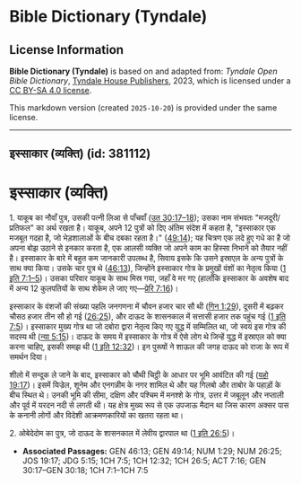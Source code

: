 # Bible Dictionary (Tyndale)

## License Information

**Bible Dictionary (Tyndale)** is based on and adapted from: _Tyndale Open Bible Dictionary_, [Tyndale House Publishers](https://tyndaleopenresources.com/), 2023, which is licensed under a [CC BY-SA 4.0 license](https://creativecommons.org/licenses/by-sa/4.0/legalcode.en).

This markdown version (created `2025-10-20`) is provided under the same license.



--------------------------------

## इस्साकार (व्यक्ति) (id: 381112)

इस्साकार (व्यक्ति)
==================

1\. याकूब का नौवाँ पुत्र, उसकी पत्नी लिआ से पाँचवाँ ([उत 30:17–18](https://ref.ly/Gen30:17-Gen30:18)); उसका नाम संभवतः "मजदूरी/प्रतिफल" का अर्थ रखता है। याकूब, अपने 12 पुत्रों को दिए अंतिम संदेश में कहता है, "इस्साकार एक मजबूत गदहा है, जो भेड़शालाओं के बीच दबका रहता है।" ([49:14](https://ref.ly/Gen49:14)); यह चित्रण एक लदे हुए गधे का है जो अपना बोझ उठाने से इनकार करता है, एक आलसी व्यक्ति जो अपने काम का हिस्सा निभाने को तैयार नहीं है। इस्साकार के बारे में बहुत कम जानकारी उपलब्ध है, सिवाय इसके कि उसने इस्राएल के अन्य पुत्रों के साथ क्या किया। उसके चार पुत्र थे ([46:13](https://ref.ly/Gen46:13)), जिन्होंने इस्साकार गोत्र के प्रमुखों वंशों का नेतृत्व किया ([1 इति 7:1–5](https://ref.ly/1Chr7:1-1Chr7:5))। उसका परिवार याकूब के साथ मिस्र गया, जहाँ वे मर गए (हालाँकि इस्साकार के अवशेष बाद में अन्य 12 कुलपतियों के साथ शेकेम ले जाए गए—[प्रेरि 7:16](https://ref.ly/Acts7:16))।

इस्साकार के वंशजों की संख्या पहलि जनगणना में चौवन हजार चार सौ थी ([गिन 1:29](https://ref.ly/Num1:29)), दूसरी में बढ़कर चौसठ हजार तीन सौ हो गई ([26:25](https://ref.ly/Num26:25)), और दाऊद के शासनकाल में सत्तासी हजार तक पहुंच गई ([1 इति 7:5](https://ref.ly/1Chr7:5))। इस्साकार मुख्य गोत्र था जो दबोरा द्वारा नेतृत्व किए गए युद्ध में सम्मिलित था, जो स्वयं इस गोत्र की सदस्य थी ([न्या 5:15](https://ref.ly/Judg5:15))। दाऊद के समय में इस्साकार के गोत्र में ऐसे लोग थे जिन्हें युद्ध में इस्राएल को क्या करना चाहिए, इसकी समझ थी ([1 इति 12:32](https://ref.ly/1Chr12:32))। इन पुरूषों ने शाऊल की जगह दाऊद को राजा के रूप में समर्थन दिया।

शीलो में सन्दूक ले जाने के बाद, इस्साकार को चौथी चिट्ठी के आधार पर भूमि आवंटित की गई ([यहो 19:17](https://ref.ly/Josh19:17))। इसमें यिज्रेल, शूनेम और एनगन्नीम के नगर शामिल थे और यह गिलबो और ताबोर के पहाड़ों के बीच स्थित थे। उनकी भूमि की सीमा, दक्षिण और पश्चिम में मनश्शे के गोत्र, उत्तर में जबूलून और नप्ताली और पूर्व में यरदन नदी से लगती थी। यह क्षेत्र मुख्य रूप से एक उपजाऊ मैदान था जिस कारण अक्सर पास के कनानी लोगों और विदेशी आक्रमणकारियों का खतरा रहता था।

2\. ओबेदेदोम का पुत्र, जो दाऊद के शासनकाल में लेवीय द्वारपाल था ([1 इति 26:5](https://ref.ly/1Chr26:5))।

* **Associated Passages:** GEN 46:13; GEN 49:14; NUM 1:29; NUM 26:25; JOS 19:17; JDG 5:15; 1CH 7:5; 1CH 12:32; 1CH 26:5; ACT 7:16; GEN 30:17–GEN 30:18; 1CH 7:1–1CH 7:5

